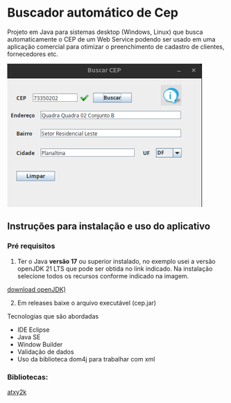 # Buscador automático de Cep
Projeto em Java para sistemas desktop (Windows, Linux) que  busca automaticamente o CEP de um Web Service podendo ser usado em uma aplicação comercial para otimizar o preenchimento de cadastro de clientes, fornecedores etc.

![cep](https://github.com/RicardoZell/buscarCep/blob/main/cep/BuscadorCep/src/img/buscacep.png)

## Instruções para instalação e uso do aplicativo
### Pré requisitos
1) Ter o Java **versão 17** ou superior instalado, no exemplo usei a versão openJDK 21 LTS que pode ser obtida no link indicado. Na instalação selecione todos os recursos conforme indicado na imagem.

[download openJDK)](https://adoptium.net/)

2) Em releases baixe o arquivo executável (cep.jar) 

Tecnologias que são abordadas
- IDE Eclipse
- Java SE
- Window Builder
- Validação de dados
- Uso da biblioteca dom4j para trabalhar com xml

### Bibliotecas:
[atxy2k](http://atxy2k.github.io/RestrictedTextField/)


